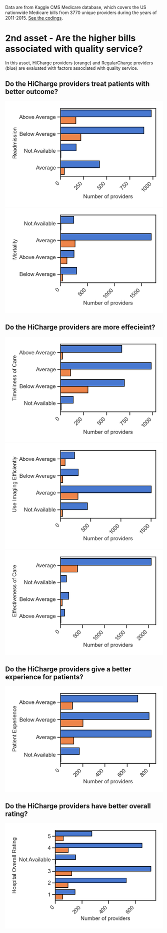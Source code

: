Data are from Kaggle CMS Medicare database, which covers the US nationwide Medicare bills from 3770 unique providers during the years of 2011-2015.
[See the codings](https://github.com/HannahhoHe/Medicare---Insight-into-the-Bills/blob/master/CROLChallenges_Section1.ipynb).

# 2nd asset - Are the higher bills associated with quality service? 
In this asset, HiCharge providers (orange) and RegularCharge providers (blue) are evaluated with factors associated with quality service.  
## Do the HiCharge providers treat patients with better outcome?

![Figure2a](Readmission.png)
![Figure2b](mortality.png)


## Do the HiCharge providers are more effecieint?

![Figure2d](Timeliness.png)
![Figure2e](EfficientUseimaging.png)
![Figure2c](EffectivenessofCare.png)

## Do the HiCharge providers give a better experience for patients?
![Figure2g](PatientExperience.png)


## Do the HiCharge providers have better overall rating?
![Figure2f](hospital_overall_rating.png)

